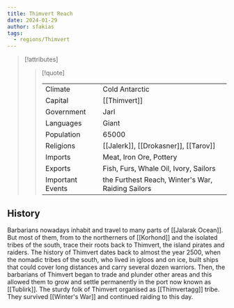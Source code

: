```yaml
---
title: Thimvert Reach
date: 2024-01-29
author: sfakias
tags:
  - regions/Thimvert
---
```


> [!attributes]
> 
> > [!quote]
> >
> > | | |
> > | --- | --- |
> > | Climate | Cold Antarctic |
> > | Capital | [[Thimvert]] |
> > | Government | Jarl |
> > | Languages | Giant |
> > | Population | 65000 |
> > | Religions | [[Jalerk]], [[Drokasner]], [[Tarov]] |
> > | Imports | Meat, Iron Ore, Pottery |
> > | Exports | Fish, Furs, Whale Oil, Ivory, Sailors |
> > | Important Events | the Furthest Reach, Winter's War, Raiding Sailors |

## History

Barbarians nowadays inhabit and travel to many parts of [[Jalarak Ocean]]. But most of them, from to the northerners of [[Korhond]] and the isolated tribes of the south, trace their roots back to Thimvert, the island pirates and raiders. The history of Thimvert dates back to almost the year 2500, when the nomadic tribes of the south, who lived in igloos and on ice, built ships that could cover long distances and carry several dozen warriors. Then, the barbarians of Thimvert began to trade and plunder other areas and this allowed them to grow and settle permanently in the port now known as [[Tublirk]]. The sturdy folk of Thimvert organised as [[Thimvertagg]] tribe. They survived [[Winter's War]] and continued raiding to this day.